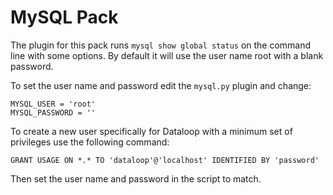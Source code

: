 # MySQL Pack

The plugin for this pack runs `mysql show global status` on the command line with some options. By default it will use
the user name root with a blank password.

To set the user name and password edit the `mysql.py` plugin and change:

```
MYSQL_USER = 'root'
MYSQL_PASSWORD = ''
```

To create a new user specifically for Dataloop with a minimum set of privileges use the following command:

```
GRANT USAGE ON *.* TO 'dataloop'@'localhost' IDENTIFIED BY 'password'
```

Then set the user name and password in the script to match.


